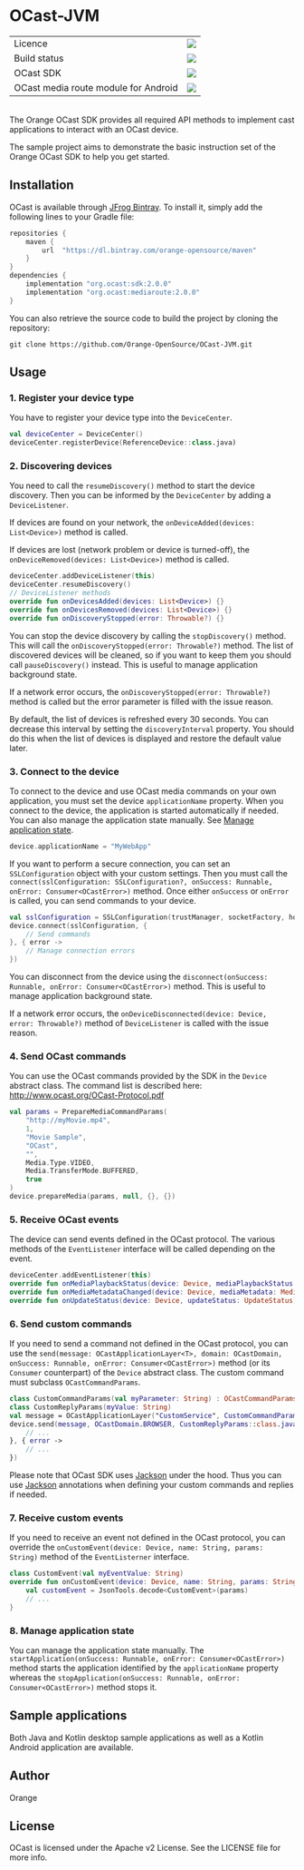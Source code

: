 # OCast-JVM

<table>
<tbody>
<tr>
<td>Licence</td>
<td><a href="https://github.com/Orange-OpenSource/OCast-JVM/blob/master/LICENSE.txt"><img src="https://img.shields.io/badge/licence-APACHE--2-lightgrey.svg"></a></td>
</tr>
<tr>
<td>Build status</td>
<td><a href="https://travis-ci.org/Orange-OpenSource/OCast-JVM"><img src="https://travis-ci.org/Orange-OpenSource/OCast-JVM.svg?branch=master"></a></td>
</tr>
<tr>
<td>OCast SDK</td>
<td><a href="https://bintray.com/orange-opensource/maven/ocast-jvm-sdk/_latestVersion"><img src="https://api.bintray.com/packages/orange-opensource/maven/ocast-jvm-sdk/images/download.svg"></a></td>
</tr>
<tr>
<td> OCast media route module for Android</td>
<td><a href="https://bintray.com/orange-opensource/maven/ocast-jvm-mediaroute/_latestVersion"><img src="https://api.bintray.com/packages/orange-opensource/maven/ocast-jvm-mediaroute/images/download.svg"></a></td>
</tr>
</tbody>
</table>

<br>
The Orange OCast SDK provides all required API methods to implement cast applications to interact with an OCast device.

The sample project aims to demonstrate the basic instruction set of the Orange OCast SDK to help you get started.

## Installation

OCast is available through [JFrog Bintray](https://bintray.com/orange-opensource/maven). To install it, simply add the following lines to your Gradle file:

```groovy
repositories {
    maven {
        url  "https://dl.bintray.com/orange-opensource/maven" 
    }
}
dependencies {
    implementation "org.ocast:sdk:2.0.0"
    implementation "org.ocast:mediaroute:2.0.0"
}
```

You can also retrieve the source code to build the project by cloning the repository:

```
git clone https://github.com/Orange-OpenSource/OCast-JVM.git
```

## Usage

### 1. Register your device type

You have to register your device type into the `DeviceCenter`.

```kotlin
val deviceCenter = DeviceCenter()
deviceCenter.registerDevice(ReferenceDevice::class.java)
```

### 2. Discovering devices

You need to call the `resumeDiscovery()` method to start the device discovery. Then you can be informed by the `DeviceCenter` by adding a `DeviceListener`.

If devices are found on your network, the `onDeviceAdded(devices: List<Device>)` method is called.

If devices are lost (network problem or device is turned-off), the `onDeviceRemoved(devices: List<Device>)` method is called.

```kotlin
deviceCenter.addDeviceListener(this)
deviceCenter.resumeDiscovery()
// DeviceListener methods
override fun onDevicesAdded(devices: List<Device>) {}
override fun onDevicesRemoved(devices: List<Device>) {}
override fun onDiscoveryStopped(error: Throwable?) {}
```

You can stop the device discovery by calling the `stopDiscovery()` method. This will call the `onDiscoveryStopped(error: Throwable?)` method. The list of discovered devices will be cleaned, so if you want to keep them you should call `pauseDiscovery()` instead. This is useful to manage application background state.

If a network error occurs, the `onDiscoveryStopped(error: Throwable?)` method is called but the error parameter is filled with the issue reason.

By default, the list of devices is refreshed every 30 seconds. You can decrease this interval by setting the `discoveryInterval` property. You should do this when the list of devices is displayed and restore the default value later.

### 3. Connect to the device

To connect to the device and use OCast media commands on your own application, you must set the device `applicationName` property. When you connect to the device, the application is started automatically if needed. You can also manage the application state manually. See [Manage application state](#8-manage-application-state).

```kotlin
device.applicationName = "MyWebApp"
```

If you want to perform a secure connection, you can set an `SSLConfiguration` object with your custom settings. Then you must call the `connect(sslConfiguration: SSLConfiguration?, onSuccess: Runnable, onError: Consumer<OCastError>)` method. Once either `onSuccess` or `onError` is called, you can send commands to your device.

```kotlin
val sslConfiguration = SSLConfiguration(trustManager, socketFactory, hostnameVerifier)
device.connect(sslConfiguration, {
    // Send commands
}, { error ->
    // Manage connection errors
})
```

You can disconnect from the device using the `disconnect(onSuccess: Runnable, onError: Consumer<OCastError>)` method. This is useful to manage application background state.

If a network error occurs, the `onDeviceDisconnected(device: Device, error: Throwable?)` method of `DeviceListener` is called with the issue reason.

### 4. Send OCast commands

You can use the OCast commands provided by the SDK in the `Device` abstract class. The command list is described here: http://www.ocast.org/OCast-Protocol.pdf

```kotlin
val params = PrepareMediaCommandParams(
    "http://myMovie.mp4",
    1,
    "Movie Sample",
    "OCast",
    "",
    Media.Type.VIDEO,
    Media.TransferMode.BUFFERED,
    true
)
device.prepareMedia(params, null, {}, {})
```

### 5. Receive OCast events

The device can send events defined in the OCast protocol. The various methods of the `EventListener` interface will be called depending on the event.

```kotlin
deviceCenter.addEventListener(this)
override fun onMediaPlaybackStatus(device: Device, mediaPlaybackStatus: MediaPlaybackStatus) {}
override fun onMediaMetadataChanged(device: Device, mediaMetadata: MediaMetadata) {}
override fun onUpdateStatus(device: Device, updateStatus: UpdateStatus) {}
```

### 6. Send custom commands

If you need to send a command not defined in the OCast protocol, you can use the `send(message: OCastApplicationLayer<T>, domain: OCastDomain, onSuccess: Runnable, onError: Consumer<OCastError>)` method (or its `Consumer` counterpart) of the `Device` abstract class.
The custom command must subclass `OCastCommandParams`.

```kotlin
class CustomCommandParams(val myParameter: String) : OCastCommandParams("customCommand")
class CustomReplyParams(myValue: String)
val message = OCastApplicationLayer("CustomService", CustomCommandParams("paramValue").build())
device.send(message, OCastDomain.BROWSER, CustomReplyParams::class.java, { reply ->
    // ...
}, { error ->
    // ...
})
````

Please note that OCast SDK uses [Jackson](https://github.com/FasterXML/jackson) under the hood. Thus you can use [Jackson](https://github.com/FasterXML/jackson) annotations when defining your custom commands and replies if needed.

### 7. Receive custom events

If you need to receive an event not defined in the OCast protocol, you can override the `onCustomEvent(device: Device, name: String, params: String)` method of the `EventListerner` interface.

```kotlin
class CustomEvent(val myEventValue: String)
override fun onCustomEvent(device: Device, name: String, params: String) {
    val customEvent = JsonTools.decode<CustomEvent>(params)
    // ...
}
```

### 8. Manage application state

You can manage the application state manually. The `startApplication(onSuccess: Runnable, onError: Consumer<OCastError>)` method starts the application identified by the `applicationName` property whereas the `stopApplication(onSuccess: Runnable, onError: Consumer<OCastError>)` method stops it.

## Sample applications

Both Java and Kotlin desktop sample applications as well as a Kotlin Android application are available.

## Author

Orange

## License

OCast is licensed under the Apache v2 License. See the LICENSE file for more info.
